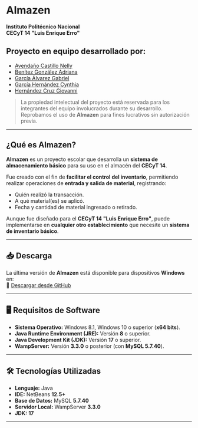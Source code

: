 # Almazen

**Instituto Politécnico Nacional**  
**CECyT 14 "Luis Enrique Erro"**  

## Proyecto en equipo desarrollado por:
- [Avendaño Castillo Nelly](https://www.instagram.com/nelly_avendanio/)
- [Benítez González Adriana](https://www.instagram.com/adrygramx/)
- [García Álvarez Gabriel](https://www.instagram.com/gabri3l.666/)
- [García Hernández Cynthia](https://www.instagram.com/cym_say/)
- [Hernández Cruz Giovanni](https://www.instagram.com/gio_hc16/)

> La propiedad intelectual del proyecto está reservada para los integrantes del equipo involucrados durante su desarrollo.  
> Reprobamos el uso de **Almazen** para fines lucrativos sin autorización previa.

---

## ¿Qué es Almazen?  
**Almazen** es un proyecto escolar que desarrolla un **sistema de almacenamiento básico** para su uso en el almacén del **CECyT 14**.  

Fue creado con el fin de **facilitar el control del inventario**, permitiendo realizar operaciones de **entrada y salida de material**, registrando:
- Quién realizó la transacción.
- A qué material(es) se aplicó.
- Fecha y cantidad de material ingresado o retirado.  

Aunque fue diseñado para el **CECyT 14 "Luis Enrique Erro"**, puede implementarse en **cualquier otro establecimiento** que necesite un **sistema de inventario básico**.

---

## 📥 Descarga  
La última versión de **Almazen** está disponible para dispositivos **Windows** en:  
🔗 [Descargar desde GitHub](https://github.com/DevG84/Almazen-Swing/releases)

---

## 🖥️ Requisitos de Software  
- **Sistema Operativo:** Windows 8.1, Windows 10 o superior (**x64 bits**).  
- **Java Runtime Environment (JRE):** Versión **8** o superior.  
- **Java Development Kit (JDK):** Versión **17** o superior.  
- **WampServer:** Versión **3.3.0** o posterior (con **MySQL 5.7.40**).  

---

## 🛠️ Tecnologías Utilizadas  
- **Lenguaje:** Java  
- **IDE:** NetBeans **12.5+**  
- **Base de Datos:** MySQL **5.7.40**  
- **Servidor Local:** WampServer **3.3.0**  
- **JDK:** **17**  

---
